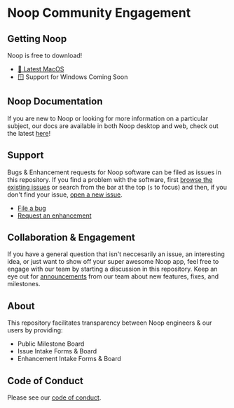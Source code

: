 # Noop Community Engagement

## Getting Noop

Noop is free to download!

- [🍎 Latest MacOS](https://download.noop.dev/desktop/latest-mac.dmg)
- :window: Support for Windows Coming Soon

## Noop Documentation

If you are new to Noop or looking for more information on a particular subject, our docs are available in both Noop desktop and web, check out the latest [here](https://noop.app/learn)!

## Support

Bugs & Enhancement requests for Noop software can be filed as issues in this repository. If you find a problem with the software, first [browse the existing issues](https://github.com/noop-inc/community/issues) or search from the bar at the top (`s` to focus) and then, if you don't find your issue, [open a new issue](https://github.com/noop-inc/community/issues/new).

- [File a bug](https://github.com/noop-inc/engagement/issues/new?assignees=noop-cloud%2Fnoop&labels=bug%2Ctriage&template=bug.yaml&title=%5BBug%5D%3A+)
- [Request an enhancement](https://github.com/noop-inc/engagement/issues/new?assignees=noop-cloud%2Fnoop&labels=enhancement%2Cfeature%2Creview&template=feature.yaml&title=%5BFeature%5D%3A+)

## Collaboration & Engagement

If you have a general question that isn't neccesarily an issue, an interesting idea, or just want to show off your super awesome Noop app, feel free to engage with our team by starting a discussion in this repository. Keep an eye out for [announcements](https://github.com/noop-inc/community/discussions/categories/announcements) from our team about new features, fixes, and milestones.

## About

This repository facilitates transparency between Noop engineers & our users by providing:

- Public Milestone Board
- Issue Intake Forms & Board
- Enhancement Intake Forms & Board

## Code of Conduct

Please see our [code of conduct](./CODE-OF-CONDUCT.md).
